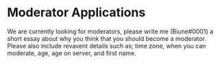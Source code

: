 # Moderator Applications

We are currently looking for moderators, please write me (Biune#0001) a short essay about why you think that you should become a moderator. Please also include revavent details such as; time zone, when you can moderate, age, age on server, and first name.